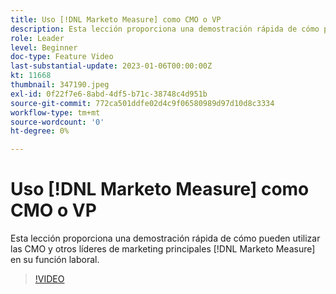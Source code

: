 ```yaml
---
title: Uso [!DNL Marketo Measure] como CMO o VP
description: Esta lección proporciona una demostración rápida de cómo pueden utilizar las CMO y otros líderes de marketing principales [!DNL Marketo Measure] en su función laboral.
role: Leader
level: Beginner
doc-type: Feature Video
last-substantial-update: 2023-01-06T00:00:00Z
kt: 11668
thumbnail: 347190.jpeg
exl-id: 0f22f7e6-8abd-4df5-b71c-38748c4d951b
source-git-commit: 772ca501ddfe02d4c9f06580989d97d10d8c3334
workflow-type: tm+mt
source-wordcount: '0'
ht-degree: 0%

---
```


# Uso [!DNL Marketo Measure] como CMO o VP

Esta lección proporciona una demostración rápida de cómo pueden utilizar las CMO y otros líderes de marketing principales [!DNL Marketo Measure] en su función laboral.

>[!VIDEO](https://video.tv.adobe.com/v/347190/?quality=12&learn=on)
